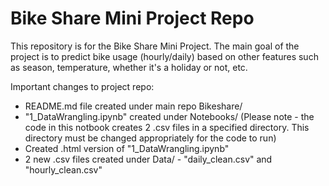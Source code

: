 # Bike Share Mini Project Repo

This repository is for the Bike Share Mini Project. The main goal of the project is to predict bike usage (hourly/daily) based on other features such as season, temperature, whether it's a holiday or not, etc. 

Important changes to project repo:

* README.md file created under main repo Bikeshare/
* "1_DataWrangling.ipynb" created under Notebooks/ (Please note - the code in this notbook creates 2 .csv files in a specified directory. This directory must be changed appropriately for the code to run)
* Created .html version of "1_DataWrangling.ipynb"
* 2 new .csv files created under Data/ - "daily_clean.csv" and "hourly_clean.csv"

